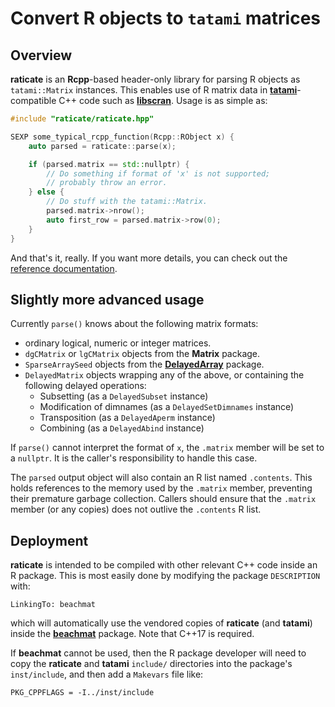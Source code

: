 # Convert R objects to `tatami` matrices

## Overview

**raticate** is an **Rcpp**-based header-only library for parsing R objects as `tatami::Matrix` instances.
This enables use of R matrix data in [**tatami**](https://github.com/LTLA/tatami)-compatible C++ code such as [**libscran**](https://github.com/LTLA/libscran).
Usage is as simple as:

```cpp
#include "raticate/raticate.hpp"

SEXP some_typical_rcpp_function(Rcpp::RObject x) {
    auto parsed = raticate::parse(x);

    if (parsed.matrix == std::nullptr) {
        // Do something if format of 'x' is not supported;
        // probably throw an error.
    } else {
        // Do stuff with the tatami::Matrix.
        parsed.matrix->nrow();
        auto first_row = parsed.matrix->row(0);
    }
}
```

And that's it, really.
If you want more details, you can check out the [reference documentation](https://ltla.github.io/raticate).

## Slightly more advanced usage

Currently `parse()` knows about the following matrix formats:

- ordinary logical, numeric or integer matrices.
- `dgCMatrix` or `lgCMatrix` objects from the **Matrix** package.
- `SparseArraySeed` objects from the [**DelayedArray**](https://bioconductor.org/packages/DelayedArray) package.
- `DelayedMatrix` objects wrapping any of the above, or containing the following delayed operations:
  - Subsetting (as a `DelayedSubset` instance)
  - Modification of dimnames (as a `DelayedSetDimnames` instance)
  - Transposition (as a `DelayedAperm` instance)
  - Combining (as a `DelayedAbind` instance)

If `parse()` cannot interpret the format of `x`, the `.matrix` member will be set to a `nullptr`.
It is the caller's responsibility to handle this case.

The `parsed` output object will also contain an R list named `.contents`.
This holds references to the memory used by the `.matrix` member, preventing their premature garbage collection.
Callers should ensure that the `.matrix` member (or any copies) does not outlive the `.contents` R list.

## Deployment

**raticate** is intended to be compiled with other relevant C++ code inside an R package.
This is most easily done by modifying the package `DESCRIPTION` with:

```
LinkingTo: beachmat
```

which will automatically use the vendored copies of **raticate** (and **tatami**) inside the [**beachmat**](http://bioconductor.org/packages/beachmat) package.
Note that C++17 is required.

If **beachmat** cannot be used, then the R package developer will need to copy the **raticate** and **tatami** `include/` directories into the package's `inst/include`,
and then add a `Makevars` file like:

```
PKG_CPPFLAGS = -I../inst/include
```
